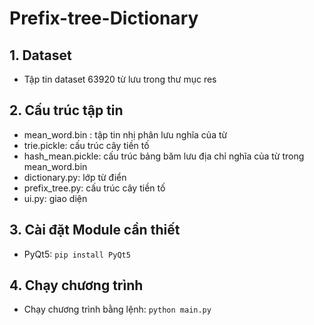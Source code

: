 # Prefix-tree-Dictionary
## 1. Dataset
- Tập tin dataset 63920 từ lưu trong thư mục res
## 2. Cấu trúc tập tin
- mean_word.bin : tập tin nhị phân lưu nghĩa của từ
- trie.pickle: cấu trúc cây tiền tố
- hash_mean.pickle: cấu trúc bảng băm lưu địa chỉ nghĩa của từ trong mean_word.bin
- dictionary.py: lớp từ điển
- prefix_tree.py: cấu trúc cây tiền tố
- ui.py: giao diện
## 3. Cài đặt Module cần thiết
- PyQt5: `pip install PyQt5`
## 4. Chạy chương trình
- Chạy chương trình bằng lệnh: `python main.py`